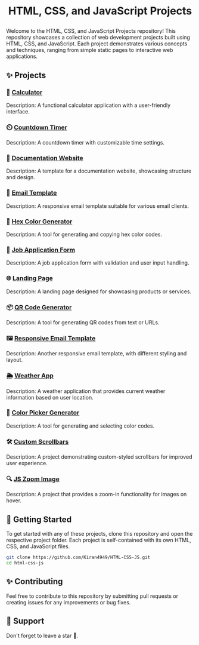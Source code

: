 # <p align="center">HTML, CSS, and JavaScript Projects</p>

Welcome to the HTML, CSS, and JavaScript Projects repository! This repository showcases a collection of web development projects built using HTML, CSS, and JavaScript. Each project demonstrates various concepts and techniques, ranging from simple static pages to interactive web applications.

## ✨ Projects

### 🧮 <a href="" target="_blank">Calculator</a> 

Description: A functional calculator application with a user-friendly interface.

### ⏲️ <a href="https://countdown-master.netlify.app/" target="_blank">Countdown Timer</a> 

Description: A countdown timer with customizable time settings.

### 📄 <a href="#" target="_blank">Documentation Website</a> 

Description: A template for a documentation website, showcasing structure and design.

### 📧 <a href="#" target="_blank">Email Template</a> 

Description: A responsive email template suitable for various email clients.

### 🎨 <a href="#" target="_blank">Hex Color Generator</a> 

Description: A tool for generating and copying hex color codes.

### 📝 <a href="#" target="_blank">Job Application Form</a> 

Description: A job application form with validation and user input handling.

### 🌐 <a href="#" target="_blank">Landing Page</a> 

Description: A landing page designed for showcasing products or services.

### 📦 <a href="#" target="_blank">QR Code Generator</a> 

Description: A tool for generating QR codes from text or URLs.

### 🖼️ <a href="#" target="_blank">Responsive Email Template</a> 

Description: Another responsive email template, with different styling and layout.

### 🌦️ <a href="#" target="_blank">Weather App</a> 

Description: A weather application that provides current weather information based on user location.

### 🎨 <a href="https://color-picker-generator.netlify.app/" target="_blank">Color Picker Generator<a>

Description: A tool for generating and selecting color codes.

### 🛠️ <a href="https://custom-scrollbars.netlify.app/" target="_blank">Custom Scrollbars</a>

Description: A project demonstrating custom-styled scrollbars for improved user experience.

### 🔍 <a href="https://zoom-images.netlify.app/" target="_blank">JS Zoom Image</a>

Description: A project that provides a zoom-in functionality for images on hover.


## 🚀 Getting Started

To get started with any of these projects, clone this repository and open the respective project folder. Each project is self-contained with its own HTML, CSS, and JavaScript files.

   ```bash
   git clone https://github.com/Kiran4949/HTML-CSS-JS.git
   cd html-css-js
   ```

## ✨ Contributing

Feel free to contribute to this repository by submitting pull requests or creating issues for any improvements or bug fixes.


## 🙌 Support

Don't forget to leave a star 🌟.
